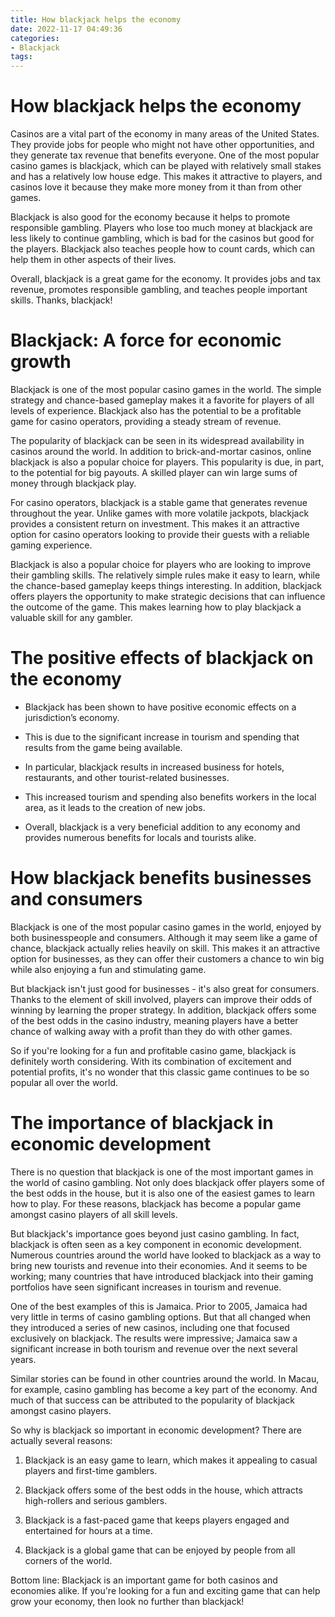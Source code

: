 ```yaml
---
title: How blackjack helps the economy
date: 2022-11-17 04:49:36
categories:
- Blackjack
tags:
---
```



#  How blackjack helps the economy

Casinos are a vital part of the economy in many areas of the United States. They provide jobs for people who might not have other opportunities, and they generate tax revenue that benefits everyone. One of the most popular casino games is blackjack, which can be played with relatively small stakes and has a relatively low house edge. This makes it attractive to players, and casinos love it because they make more money from it than from other games.

Blackjack is also good for the economy because it helps to promote responsible gambling. Players who lose too much money at blackjack are less likely to continue gambling, which is bad for the casinos but good for the players. Blackjack also teaches people how to count cards, which can help them in other aspects of their lives.

Overall, blackjack is a great game for the economy. It provides jobs and tax revenue, promotes responsible gambling, and teaches people important skills. Thanks, blackjack!

#  Blackjack: A force for economic growth

Blackjack is one of the most popular casino games in the world. The simple strategy and chance-based gameplay makes it a favorite for players of all levels of experience. Blackjack also has the potential to be a profitable game for casino operators, providing a steady stream of revenue.

The popularity of blackjack can be seen in its widespread availability in casinos around the world. In addition to brick-and-mortar casinos, online blackjack is also a popular choice for players. This popularity is due, in part, to the potential for big payouts. A skilled player can win large sums of money through blackjack play.

For casino operators, blackjack is a stable game that generates revenue throughout the year. Unlike games with more volatile jackpots, blackjack provides a consistent return on investment. This makes it an attractive option for casino operators looking to provide their guests with a reliable gaming experience.

Blackjack is also a popular choice for players who are looking to improve their gambling skills. The relatively simple rules make it easy to learn, while the chance-based gameplay keeps things interesting. In addition, blackjack offers players the opportunity to make strategic decisions that can influence the outcome of the game. This makes learning how to play blackjack a valuable skill for any gambler.

#  The positive effects of blackjack on the economy

- Blackjack has been shown to have positive economic effects on a jurisdiction’s economy.

- This is due to the significant increase in tourism and spending that results from the game being available.

- In particular, blackjack results in increased business for hotels, restaurants, and other tourist-related businesses.

- This increased tourism and spending also benefits workers in the local area, as it leads to the creation of new jobs.

- Overall, blackjack is a very beneficial addition to any economy and provides numerous benefits for locals and tourists alike.

#  How blackjack benefits businesses and consumers

Blackjack is one of the most popular casino games in the world, enjoyed by both businesspeople and consumers. Although it may seem like a game of chance, blackjack actually relies heavily on skill. This makes it an attractive option for businesses, as they can offer their customers a chance to win big while also enjoying a fun and stimulating game.

But blackjack isn't just good for businesses - it's also great for consumers. Thanks to the element of skill involved, players can improve their odds of winning by learning the proper strategy. In addition, blackjack offers some of the best odds in the casino industry, meaning players have a better chance of walking away with a profit than they do with other games.

So if you're looking for a fun and profitable casino game, blackjack is definitely worth considering. With its combination of excitement and potential profits, it's no wonder that this classic game continues to be so popular all over the world.

#  The importance of blackjack in economic development

There is no question that blackjack is one of the most important games in the world of casino gambling. Not only does blackjack offer players some of the best odds in the house, but it is also one of the easiest games to learn how to play. For these reasons, blackjack has become a popular game amongst casino players of all skill levels.

But blackjack's importance goes beyond just casino gambling. In fact, blackjack is often seen as a key component in economic development. Numerous countries around the world have looked to blackjack as a way to bring new tourists and revenue into their economies. And it seems to be working; many countries that have introduced blackjack into their gaming portfolios have seen significant increases in tourism and revenue.

One of the best examples of this is Jamaica. Prior to 2005, Jamaica had very little in terms of casino gambling options. But that all changed when they introduced a series of new casinos, including one that focused exclusively on blackjack. The results were impressive; Jamaica saw a significant increase in both tourism and revenue over the next several years.

Similar stories can be found in other countries around the world. In Macau, for example, casino gambling has become a key part of the economy. And much of that success can be attributed to the popularity of blackjack amongst casino players.

So why is blackjack so important in economic development? There are actually several reasons:

1) Blackjack is an easy game to learn, which makes it appealing to casual players and first-time gamblers.

2) Blackjack offers some of the best odds in the house, which attracts high-rollers and serious gamblers.

3) Blackjack is a fast-paced game that keeps players engaged and entertained for hours at a time.

4) Blackjack is a global game that can be enjoyed by people from all corners of the world.

Bottom line: Blackjack is an important game for both casinos and economies alike. If you're looking for a fun and exciting game that can help grow your economy, then look no further than blackjack!
